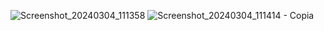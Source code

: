 
![Screenshot_20240304_111358](https://github.com/LuizFurmann/Android-Java-App/assets/72764480/d69f0ff2-e2d7-4495-8fd1-d080996a6219)
![Screenshot_20240304_111414 - Copia](https://github.com/LuizFurmann/Android-Java-App/assets/72764480/caa060e9-9496-41c2-9e1c-df98044b1fc5)
